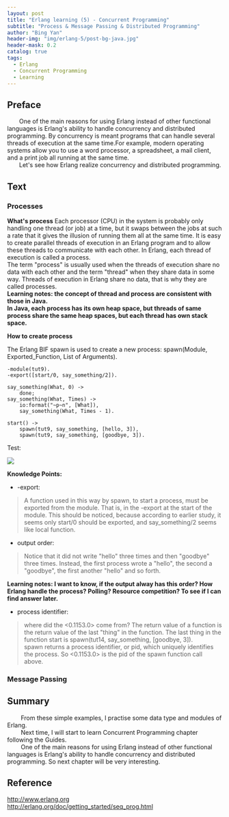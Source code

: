 ```yaml
---
layout: post
title: "Erlang learning (5) - Concurrent Programming"
subtitle: "Process & Message Passing & Distributed Programming"
author: "Bing Yan"
header-img: "img/erlang-5/post-bg-java.jpg"
header-mask: 0.2
catalog: true
tags:
  - Erlang
  - Concurrent Programming
  - Learning
---
```


## Preface

&ensp;&ensp;&ensp;&ensp;One of the main reasons for using Erlang instead of other functional languages is Erlang's ability to handle concurrency and distributed programming. By concurrency is meant programs that can handle several threads of execution at the same time.For example, modern operating systems allow you to use a word processor, a spreadsheet, a mail client, and a print job all running at the same time.<br/>
&ensp;&ensp;&ensp;&ensp;Let's see how Erlang realize concurrency and distributed programming.

## Text

### Processes

**What's process**
Each processor (CPU) in the system is probably only handling one thread (or job) at a time, but it swaps between the jobs at such a rate that it gives the illusion of running them all at the same time. It is easy to create parallel threads of execution in an Erlang program and to allow these threads to communicate with each other. In Erlang, each thread of execution is called a process.<br/>
The term "process" is usually used when the threads of execution share no data with each other and the term "thread" when they share data in some way. Threads of execution in Erlang share no data, that is why they are called processes.<br/>
**Learning notes: the concept of thread and process are consistent with those in Java.<br/>
In Java, each process has its own heap space, but threads of same process share the same heap spaces, but each thread has own stack space.**
<br/>

**How to create process**

The Erlang BIF spawn is used to create a new process: spawn(Module, Exported_Function, List of Arguments).

```
-module(tut9).
-export([start/0, say_something/2]).

say_something(What, 0) ->
    done;
say_something(What, Times) ->
    io:format("~p~n", [What]),
    say_something(What, Times - 1).

start() ->
    spawn(tut9, say_something, [hello, 3]),
    spawn(tut9, say_something, [goodbye, 3]).
```
Test: <br/>

![](/img/erlang-5/example-1.png)

**Knowledge Points:**

*   -export:
>A function used in this way by spawn, to start a process, must be exported from the module. That is, in the -export at the start of the module. This should be noticed, because according to earlier study, it seems only start/0 should be exported, and say_something/2 seems like local function. 

*   output order:
>Notice that it did not write "hello" three times and then "goodbye" three times. Instead, the first process wrote a "hello", the second a "goodbye", the first another "hello" and so forth. 

**Learning notes: I want to know, if the output alway has this order? How Erlang handle the process? Polling? Resource competition? 
To see if I can find answer later.**

*   process identifier:
>where did the <0.1153.0> come from? The return value of a function is the return value of the last "thing" in the function. The last thing in the function start is spawn(tut14, say_something, [goodbye, 3]). <br/>
spawn returns a process identifier, or pid, which uniquely identifies the process. So <0.1153.0> is the pid of the spawn function call above.

### Message Passing





## Summary

&ensp;&ensp;&ensp;&ensp; From these simple examples, I practise some data type and modules of Erlang.<br/>
&ensp;&ensp;&ensp;&ensp; Next time, I will start to learn Concurrent Programming chapter following the Guides.<br/>
&ensp;&ensp;&ensp;&ensp; One of the main reasons for using Erlang instead of other functional languages is Erlang's ability to handle concurrency and distributed programming. So next chapter will be very interesting.
## Reference
http://www.erlang.org <br/>
http://erlang.org/doc/getting_started/seq_prog.html <br/>
